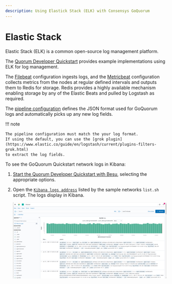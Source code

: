```yaml
---
description: Using Elastick Stack (ELK) with Consensys GoQuorum
---
```


# Elastic Stack

Elastic Stack (ELK) is a common open-source log management platform.

The [Quorum Developer Quickstart](https://github.com/ConsenSys/quorum-dev-quickstart) provides example implementations
using ELK for log management.

The [Filebeat] configuration ingests logs, and the [Metricbeat] configuration collects metrics from the nodes at regular
defined intervals and outputs them to Redis for storage.
Redis provides a highly available mechanism enabling storage by any of the Elastic Beats and pulled by Logstash as required.

The [pipeline configuration] defines the JSON format used for GoQuorum logs and automatically picks up any new log fields.

!!! note

    The pipeline configuration must match the your log format.
    If using the default, you can use the [grok plugin](https://www.elastic.co/guide/en/logstash/current/plugins-filters-grok.html)
    to extract the log fields.

To see the GoQuorum Quickstart network logs in Kibana:

1. [Start the Quorum Developer Quickstart with Besu](../../Tutorials/Quorum-Dev-Quickstart.md), selecting the appropriate options.
1. Open the [`Kibana logs address`](http://localhost:5601/app/kibana#/discover) listed by the sample networks `list.sh` script.
   The logs display in Kibana.

    ![Kibana](../../images/KibanaQuickstart.png)

<!-- Links -->
[Filebeat]: https://github.com/ConsenSys/quorum-dev-quickstart/blob/master/files/common/filebeat/filebeat.yml
[Metricbeat]: https://github.com/ConsenSys/quorum-dev-quickstart/blob/master/files/common/metricbeat/metricbeat.yml
[pipeline configuration]: https://github.com/ConsenSys/quorum-dev-quickstart/blob/master/files/common/logstash/pipeline/20_quorum.conf
